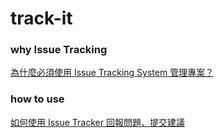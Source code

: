 # track-it

### why Issue Tracking

[為什麼必須使用 Issue Tracking System 管理專案？](http://blog.xdite.net/posts/2012/03/26/issue-tracking-project-management-agile)

### how to use
[如何使用 Issue Tracker 回報問題、提交建議](https://github.com/g0v/dev/wiki/%E5%A6%82%E4%BD%95%E4%BD%BF%E7%94%A8-Issue-Tracker-%E5%9B%9E%E5%A0%B1%E5%95%8F%E9%A1%8C%E3%80%81%E6%8F%90%E4%BA%A4%E5%BB%BA%E8%AD%B0)
